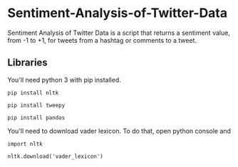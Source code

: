 # Sentiment-Analysis-of-Twitter-Data
Sentiment Analysis of Twitter Data is a script that returns a sentiment value, from -1 to +1, for tweets from a hashtag or comments to a tweet.

## Libraries

You'll need python 3 with pip installed.

`pip install nltk`

`pip install tweepy`

`pip install pandas`

You'll need to download vader lexicon. To do that, open python console and

`import nltk`

`nltk.download('vader_lexicon')`
